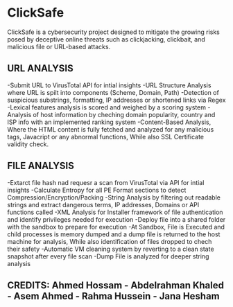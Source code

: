 # ClickSafe
ClickSafe is a cybersecurity project designed to mitigate the growing risks posed by deceptive online threats such as clickjacking, clickbait, and malicious file or URL-based attacks.


## URL ANALYSIS ##
-Submit URL to VirusTotal API for intial insights
-URL Structure Analysis where URL is spilt into components (Scheme, Domain, Path)
-Detection of suspicious substrings, formatting, IP addresses or shortened links via Regex
-Lexical features analysis is scored and weighed by a scoring system
-Analysis of host information by cheching domain popularity, country and ISP info with an implemented ranking system
-Content-Based Analysis, Where the HTML content is fully fetched and analyzed for any malicious tags, Javacript or any abnormal functions, While also SSL Certificate validity check.

## FILE ANALYSIS ##
-Extarct file hash nad requesr a scan from VirusTotal via API for intial insights
-Calculate Entropy for all PE Format sections to detect Compression/Encryption/Packing
-String Analysis by filtering out readable strings and extract dangerous terms, IP addresses, Domains or API functions called
-XML Analysis for Installer framework of file authentication and identify privileges needed for execution
-Deploy file into a shared folder with the sandbox to prepare for execution
-At Sandbox, File is Executed and child processes is memory dumped and a dump file is returned to the host machine for analysis, While also identification of files dropped to chech their safety
-Automatic VM cleaning system by reverting to a clean state snapshot after every file scan
-Dump File is analyzed for deeper string analysis



## CREDITS: Ahmed Hossam - Abdelrahman Khaled - Asem Ahmed - Rahma Hussein - Jana Hesham ##
